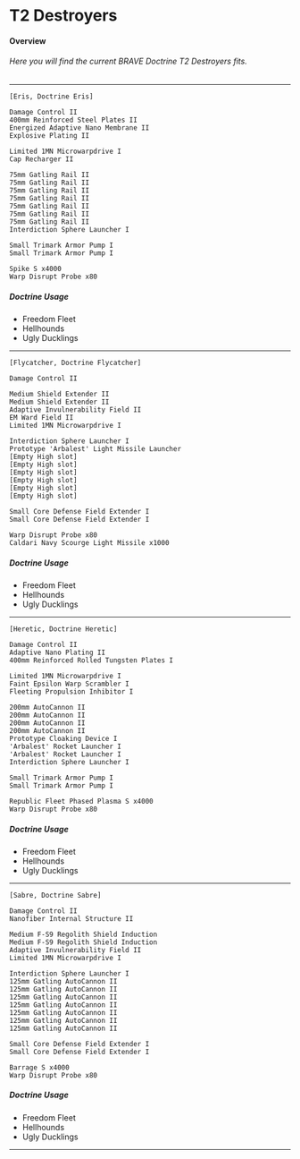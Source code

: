 # T2 Destroyers
#### Overview
###### Here you will find the current BRAVE Doctrine T2 Destroyers fits.
---
```
[Eris, Doctrine Eris]

Damage Control II
400mm Reinforced Steel Plates II
Energized Adaptive Nano Membrane II
Explosive Plating II

Limited 1MN Microwarpdrive I
Cap Recharger II

75mm Gatling Rail II
75mm Gatling Rail II
75mm Gatling Rail II
75mm Gatling Rail II
75mm Gatling Rail II
75mm Gatling Rail II
75mm Gatling Rail II
Interdiction Sphere Launcher I

Small Trimark Armor Pump I
Small Trimark Armor Pump I

Spike S x4000
Warp Disrupt Probe x80
```
##### Doctrine Usage
* Freedom Fleet
* Hellhounds
* Ugly Ducklings

---
```
[Flycatcher, Doctrine Flycatcher]

Damage Control II

Medium Shield Extender II
Medium Shield Extender II
Adaptive Invulnerability Field II
EM Ward Field II
Limited 1MN Microwarpdrive I

Interdiction Sphere Launcher I
Prototype 'Arbalest' Light Missile Launcher
[Empty High slot]
[Empty High slot]
[Empty High slot]
[Empty High slot]
[Empty High slot]
[Empty High slot]

Small Core Defense Field Extender I
Small Core Defense Field Extender I

Warp Disrupt Probe x80
Caldari Navy Scourge Light Missile x1000
```
##### Doctrine Usage
* Freedom Fleet
* Hellhounds
* Ugly Ducklings

---
```
[Heretic, Doctrine Heretic]

Damage Control II
Adaptive Nano Plating II
400mm Reinforced Rolled Tungsten Plates I

Limited 1MN Microwarpdrive I
Faint Epsilon Warp Scrambler I
Fleeting Propulsion Inhibitor I

200mm AutoCannon II
200mm AutoCannon II
200mm AutoCannon II
200mm AutoCannon II
Prototype Cloaking Device I
'Arbalest' Rocket Launcher I
'Arbalest' Rocket Launcher I
Interdiction Sphere Launcher I

Small Trimark Armor Pump I
Small Trimark Armor Pump I

Republic Fleet Phased Plasma S x4000
Warp Disrupt Probe x80
```
##### Doctrine Usage
* Freedom Fleet
* Hellhounds
* Ugly Ducklings

---
```
[Sabre, Doctrine Sabre]

Damage Control II
Nanofiber Internal Structure II

Medium F-S9 Regolith Shield Induction
Medium F-S9 Regolith Shield Induction
Adaptive Invulnerability Field II
Limited 1MN Microwarpdrive I

Interdiction Sphere Launcher I
125mm Gatling AutoCannon II
125mm Gatling AutoCannon II
125mm Gatling AutoCannon II
125mm Gatling AutoCannon II
125mm Gatling AutoCannon II
125mm Gatling AutoCannon II
125mm Gatling AutoCannon II

Small Core Defense Field Extender I
Small Core Defense Field Extender I

Barrage S x4000
Warp Disrupt Probe x80
```
##### Doctrine Usage
* Freedom Fleet
* Hellhounds
* Ugly Ducklings

---